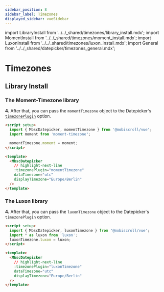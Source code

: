 ```yaml
---
sidebar_position: 8
sidebar_label: Timezones
displayed_sidebar: vueSidebar
---
```


import LibraryInstall from '../../_shared/timezones/library_install.mdx';
import MomentInstall from '../../_shared/timezones/moment_install.mdx';
import LuxonInstall from '../../_shared/timezones/luxon_install.mdx';
import General from '../../_shared/datepicker/timezones_general.mdx';

# Timezones

<General />

## Library Install

<LibraryInstall />

### The Moment-Timezone library

<MomentInstall framework="vue" />

**4.** After that, you can pass the `momentTimezone` object to the Datepicker's [`timezonePlugin`](./api#opt-timezonePlugin) option.

```html
<script setup>
  import { MbscDatepicker, momentTimezone } from '@mobiscroll/vue';
  import moment from 'moment-timezone';

  momentTimezone.moment = moment;
</script>

<template>
  <MbscDatepicker
    // highlight-next-line
    :timezonePlugin="momentTimezone"
    dataTimezone="utc"
    displayTimezone="Europe/Berlin"
  />
</template>
```

### The Luxon library

<LuxonInstall framework="vue" />

**4.** After that, you can pass the `luxonTimezone` object to the Datepicker's `timezonePlugin` option.

```html
<script setup>
  import { MbscDatepicker, luxonTimezone } from '@mobiscroll/vue';
  import * as luxon from 'luxon';
  luxonTimezone.luxon = luxon;
</script>

<template>
  <MbscDatepicker
    // highlight-next-line
    :timezonePlugin="luxonTimezone"
    dataTimezone="utc"
    displayTimezone="Europe/Berlin"
  />
</template>
```